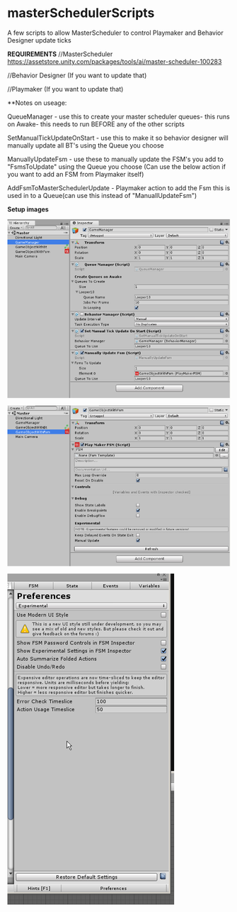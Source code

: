 # masterSchedulerScripts
A few scripts to allow MasterScheduler to control Playmaker and Behavior Designer update ticks

**REQUIREMENTS**
//MasterScheduler https://assetstore.unity.com/packages/tools/ai/master-scheduler-100283

//Behavior Designer (If you want to update that)

//Playmaker (If you want to update that)

**Notes on useage:

QueueManager - use this to create your master scheduler queues- this runs on Awake- this needs to run BEFORE any of the other scripts

SetManualTickUpdateOnStart - use this to make it so behavior designer will manually update all BT's using the Queue you choose

ManuallyUpdateFsm - use these to manually update the FSM's you add to "FsmsToUpdate" using the Queue you choose (Can use the below action if you want to add an FSM from Playmaker itself)

AddFsmToMasterSchedulerUpdate - Playmaker action to add the Fsm this is used in to a Queue(can use this instead of "ManuallUpdateFsm")

**Setup images**

![Example usage](/exampleUse.png)

![Playmaker setup1](pmSetup1.png)

![Playmaker setup2](/pmSetup2.png)
